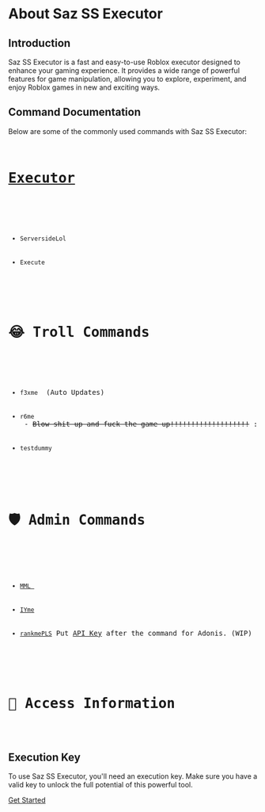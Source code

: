  <div class="container">
        <h1>About Saz SS Executor</h1>
        <div class="section">
            <h2>Introduction</h2>
            <p>Saz SS Executor is a fast and easy-to-use Roblox executor designed to enhance your gaming experience. It provides a wide range of powerful features for game manipulation, allowing you to explore, experiment, and enjoy Roblox games in new and exciting ways.</p>
        </div>
        <div class="section">
            <h2>Command Documentation</h2>
            <p>Below are some of the commonly used commands with Saz SS Executor:</p>
            <pre class="code">
    <h1><a href="https://github.com/Blood-Gang-Inc/sa-zserverside">Executor</a></h1>
    <ul>
        <li><code>ServersideLol</code></li>
        <li><code>Execute</code></li>
    </ul>
    <h1>😂 Troll Commands</h1>
    <ul>
        <li><code>f3xme</code> <span> (Auto Updates)</span></li>
        <li><code>r6me</code> - <del>Blow shit up and fuck the game up!!!!!!!!!!!!!!!!!!!</del> <span>:(</span></li>
        <li><code>testdummy</code></li>
    </ul>
    <h1>🛡️ Admin Commands</h1>
    <ul>
        <li><code><a href = "https://www.youtube.com/watch?v=uP-Q_4QyTaU&pp=ygUTbW1sICByb2Jsb3ggZXhwbG9pdA%3D%3D">MML </a></code></li>
        <li><code><a href = "https://github.com/EdgeIY/infiniteyield">IYme</a></code></li>
        <li><code><a href = "https://www.youtube.com/watch?v=GFiiWdQts7s&pp=ygUkcmFua2luZyByb2Jsb3ggYWRtaW4gIHJvYmxveCBleHBsb2l0">rankmePLS</a></code> <span>Put <a href="https://github.com/Epix-Incorporated/Adonis/wiki">API Key</a> after the command for Adonis. (WIP)</span></li>
    </ul>
    <h1>🧾 Access Information</h1>
        </div>
        <div class "section">
            <h2>Execution Key</h2>
            <p>To use Saz SS Executor, you'll need an execution key. Make sure you have a valid key to unlock the full potential of this powerful tool.</p>
        </div>
        <div class="button-container">
            <a class="button" href="https://discord.gg/mDyPUZak8a">Get Started</a>
        </div>
    </div>
</body>
</html>

